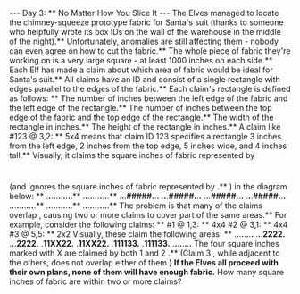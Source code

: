 --- Day 3: ** No Matter How You Slice It ---
The Elves managed to locate the chimney-squeeze prototype fabric for Santa's suit (thanks to
someone
who helpfully wrote its box IDs on the wall of the warehouse in the middle of the night).**  Unfortunately, anomalies are still affecting them - nobody can even agree on how to
cut
the fabric.**
The whole piece of fabric they're working on is a very large square - at least
1000
inches on each side.**
Each Elf has made a
claim
about which area of fabric would be ideal for Santa's suit.**  All claims have an ID and consist of a single rectangle with edges parallel to the edges of the fabric.**  Each claim's rectangle is defined as follows: **
The number of inches between the left edge of the fabric and the left edge of the rectangle.**
The number of inches between the top edge of the fabric and the top edge of the rectangle.**
The width of the rectangle in inches.**
The height of the rectangle in inches.**
A claim like
#123 @ 3,2: ** 5x4
means that claim ID
123
specifies a rectangle
3
inches from the left edge,
2
inches from the top edge,
5
inches wide, and
4
inches tall.** Visually, it claims the square inches of fabric represented by
#
(and ignores the square inches of fabric represented by
.**
) in the diagram below: **
.**.**.**.**.**.**.**.**.**.**.**
.**.**.**.**.**.**.**.**.**.**.**
.**.**.**#####.**.**.**
.**.**.**#####.**.**.**
.**.**.**#####.**.**.**
.**.**.**#####.**.**.**
.**.**.**.**.**.**.**.**.**.**.**
.**.**.**.**.**.**.**.**.**.**.**
.**.**.**.**.**.**.**.**.**.**.**
The problem is that many of the claims
overlap
, causing two or more claims to cover part of the same areas.**  For example, consider the following claims: **
#1 @ 1,3: ** 4x4
#2 @ 3,1: ** 4x4
#3 @ 5,5: ** 2x2
Visually, these claim the following areas: **
.**.**.**.**.**.**.**.**
.**.**.**2222.**
.**.**.**2222.**
.**11XX22.**
.**11XX22.**
.**111133.**
.**111133.**
.**.**.**.**.**.**.**.**
The four square inches marked with
X
are claimed by
both
1
and
2
.** (Claim
3
, while adjacent to the others, does not overlap either of them.**)
If the Elves all proceed with their own plans, none of them will have enough fabric.**
How many square inches of fabric are within two or more claims?